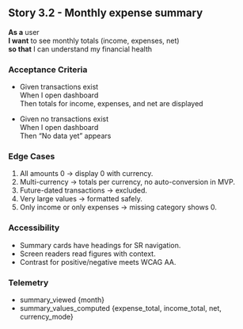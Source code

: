 ## Story 3.2 - Monthly expense summary

**As a** user  
**I want** to see monthly totals (income, expenses, net)  
**so that** I can understand my financial health

### Acceptance Criteria

- Given transactions exist  
  When I open dashboard  
  Then totals for income, expenses, and net are displayed

- Given no transactions exist  
  When I open dashboard  
  Then “No data yet” appears

### Edge Cases

1. All amounts 0 → display 0 with currency.
2. Multi-currency → totals per currency, no auto-conversion in MVP.
3. Future-dated transactions → excluded.
4. Very large values → formatted safely.
5. Only income or only expenses → missing category shows 0.

### Accessibility

- Summary cards have headings for SR navigation.
- Screen readers read figures with context.
- Contrast for positive/negative meets WCAG AA.

### Telemetry

- summary_viewed {month}
- summary_values_computed {expense_total, income_total, net, currency_mode}

